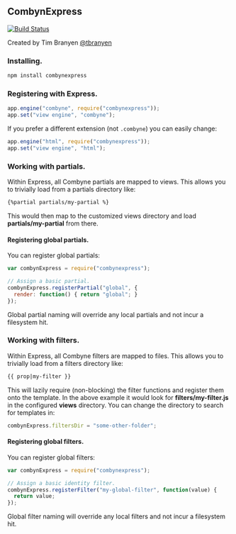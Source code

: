 CombynExpress
-------------

[![Build Status](https://travis-ci.org/tbranyen/express-combyne.png?branch=master)](https://travis-ci.org/tbranyen/express-combyne)

Created by Tim Branyen [@tbranyen](http://twitter.com/tbranyen)

### Installing. ###

``` bash
npm install combynexpress
```

### Registering with Express. ###

``` javascript
app.engine("combyne", require("combynexpress"));
app.set("view engine", "combyne");
```

If you prefer a different extension (not `.combyne`) you can easily change:

``` javascript
app.engine("html", require("combynexpress"));
app.set("view engine", "html");
```

### Working with partials. ###

Within Express, all Combyne partials are mapped to views.  This allows you to
trivially load from a partials directory like:

``` html
{%partial partials/my-partial %}
```

This would then map to the customized views directory and load
**partials/my-partial** from there.

#### Registering global partials. ####

You can register global partials:

``` javascript
var combynExpress = require("combynexpress");

// Assign a basic partial.
combynExpress.registerPartial("global", {
  render: function() { return "global"; }
});
```

Global partial naming will override any local partials and not incur a
filesystem hit.

### Working with filters. ###

Within Express, all Combyne filters are mapped to files.  This allows you to
trivially load from a filters directory like:

``` html
{{ prop|my-filter }}
```

This will lazily require (non-blocking) the filter functions and register them
onto the template.  In the above example it would look for
**filters/my-filter.js** in the configured **views** directory.  You can change
the directory to search for templates in:

``` javascript
combynExpress.filtersDir = "some-other-folder";
```

#### Registering global filters. ####

You can register global filters:

``` javascript
var combynExpress = require("combynexpress");

// Assign a basic identity filter.
combynExpress.registerFilter("my-global-filter", function(value) {
  return value;
});
```

Global filter naming will override any local filters and not incur a filesystem
hit.

